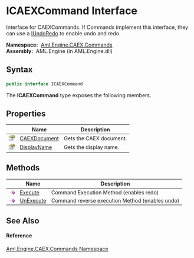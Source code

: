 ICAEXCommand Interface
======================
Interface for CAEXCommands. If Commands implement this interface, they can use a [IUndoRedo][1] to enable undo and redo.

  **Namespace:**  [Aml.Engine.CAEX.Commands][2]  
  **Assembly:**  AML.Engine (in AML.Engine.dll)

Syntax
------

```csharp
public interface ICAEXCommand
```

The **ICAEXCommand** type exposes the following members.


Properties
----------

                   | Name              | Description             
------------------ | ----------------- | ----------------------- 
![Public property] | [CAEXDocument][3] | Gets the CAEX document. 
![Public property] | [DisplayName][4]  | Gets the display name.  


Methods
-------

                 | Name           | Description                                     
---------------- | -------------- | ----------------------------------------------- 
![Public method] | [Execute][5]   | Command Execution Method (enables redo)         
![Public method] | [UnExecute][6] | Command reverse execution Method (enables undo) 


See Also
--------

#### Reference
[Aml.Engine.CAEX.Commands Namespace][2]  

[1]: ../../Aml.Engine.Services.Interfaces/IUndoRedo/README.md
[2]: ../README.md
[3]: CAEXDocument.md
[4]: DisplayName.md
[5]: Execute.md
[6]: UnExecute.md
[7]: https://www.automationml.org
[8]: ../../icons/logoShade.png
[Public property]: ../../icons/pubproperty.gif "Public property"
[Public method]: ../../icons/pubmethod.gif "Public method"